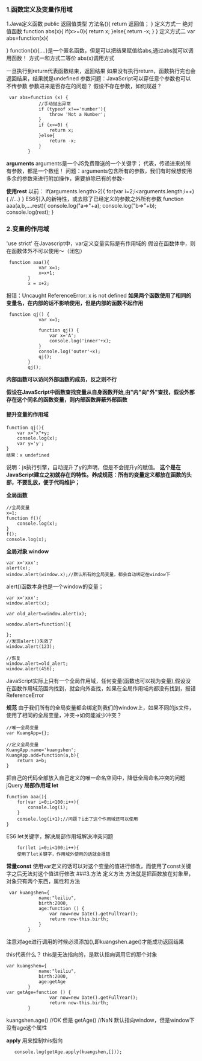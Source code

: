 ### 1.函数定义及变量作用域
1.Java定义函数
public 返回值类型 方法名(){
	return 返回值；
}
定义方式一
绝对值函数
function abs(x){
	if(x>=0){
    return x;
    }else{
    return -x;
    }
}
定义方式二
var abs=function(x){
	
}
function(x){....}是一个匿名函数，但是可以把结果赋值给abs,通过abs就可以调用函数！
方式一和方式二等价
abs(x)调用方式

一旦执行到return代表函数结束，返回结果
如果没有执行return，函数执行完也会返回结果，结果就是undefined
参数问题：JavaScript可以穿任意个参数也可以不传参数
参数进来是否存在的问题？
假设不存在参数，如何规避？
```
 var abs=function (x) {
            //手动抛出异常
            if (typeof x!=='number'){
                throw 'Not a Number';
            }
            if (x>=0) {
                return x;
            }else{
                return -x;
            }
        }
```
**arguments**
arguments是一个JS免费赠送的一个关键字；
代表，传递进来的所有参数，都是一个数组！
问题：arguments包含所有的参数，我们有时候想使用多余的参数来进行附加操作，需要排除已有的参数- 

**使用rest**
以前：
	if(arguments.length>2){
    	for(var i=2;i<arguments.length;i++){
        //...}
    }
ES6引入的新特性，或去除了已经定义的参数之外所有参数
function aaa(a,b,....rest){
	console.log("a=>"+a);
    console.log("b=>"+b);
    console.log(rest);
}
### 2.变量的作用域
'use strict'
在Javascript中，var定义变量实际是有作用域的
假设在函数体中，则在函数体外不可以使用～（闭包）

```
 function aaa(){
            var x=1;
            x=x+1;
        }
        x = x+2;
```
报错：Uncaught ReferenceError: x is not defined
**如果两个函数使用了相同的变量名，在内部的话不影响使用，但是内部的函数不起作用**
```
 function qj() {
            var x=1;

            function qj() {
                var x='A';
                console.log('inner'+x);
            }
            console.log('outer'+x);
            qj();
        }
        qj();
```
**内部函数可以访问外部函数的成员，反之则不行**

**假设在JavaScript中函数查找变量从自身函数开始,由"内"向"外"查找，假设外部存在这个同名的函数变量，则内部函数屏蔽外部函数**

#### 提升变量的作用域

```
function qj(){	
	var x="x"+y;
    console.log(x);
    var y='y';
}
结果：x undefined 
```
说明：js执行引擎，自动提升了y的声明，但是不会提升y的赋值。
**这个是在JavaScript建立之初就存在的特性。养成规范：所有的变量定义都放在函数的头部，不要乱放，便于代码维护；**

**全局函数**

```
//全局变量
x=1;
function f(){
	console.log(x);
}
f();
console.log(x);
```
**全局对象 window**
```
var x='xxx';
alert(x);
window.alert(window.x);//默认所有的全局变量，都会自动绑定在window下
```

alert()函数本身也是一个window的变量；
```
var x='xxx';
window.alert(x);

var old_alert=window.alert(x);

wondow.alert=function(){

};
//发现alert()失效了
window.alert(123);

//恢复
window.alert=old_alert;
window.alert(456);
```
JavaScript实际上只有一个全局作用域，任何变量(函数也可以视为变量),假设没在函数作用域范围内找到，就会向外查找，如果在全局作用域内都没有找到，报错ReferenceError

**规范**
由于我们所有的全局变量都会绑定到我们的window上，如果不同的js文件，使用了相同的全局变量，冲突->如何能减少冲突？
```
//唯一全局变量
var KuangApp={};

//定义全局变量
KuangApp.name='kuangshen';
KuangApp.add=function(a,b){
	return a+b;
}
```
把自己的代码全部放入自己定义的唯一命名空间中，降低全局命名冲突的问题
jQuery
**局部作用域 let**
```
function aaa(){
	for(var i=0;i<100;i++){
    	console.log(i);
    }
    console.log(i+1);//问题？i出了这个作用域还可以使用
}
```
ES6 let关键字，解决局部作用域解决冲突问题
```
	for(let i=0;i<100;i++){
	使用了let关键字，作用域外使用的话就会报错
```
**常量const**
使用var定义的话可以对这个变量的值进行修改，而使用了const关键字之后无法对这个值进行修改
###3.方法
定义方法
方法就是把函数放在对象里，对象只有两个东西，属性和方法
```
 var kuangshen={
            name:"leiliu",
            birth:2000,
            age:function () {
                var now=new Date().getFullYear();
                return now-this.birth;
            }
        }
```
注意对age进行调用的时候必须添加(),即kuangshen.age()才能成功返回结果

this代表什么？
this是无法指向的，是默认指向调用它的那个对象
```
var kuangshen={
            name:"leiliu",
            birth:2000,
            age:getAge
        }
var getAge=function () {
                var now=new Date().getFullYear();
                return now-this.birth;
        }
```
kuangshen.age() //OK
但是 getAge() //NaN 默认指向window，但是window下没有age这个属性

**apply**
用来控制this指向
```
   console.log(getAge.apply(kuangshen,[]));
```